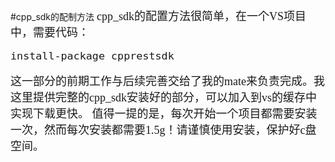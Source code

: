 #cpp_sdk的配制方法
<font size=4 face="楷体">
cpp_sdk的配置方法很简单，在一个VS项目中，需要代码：
```
install-package cpprestsdk
```
这一部分的前期工作与后续完善交给了我的mate来负责完成。我这里提供完整的cpp_sdk安装好的部分，可以加入到vs的缓存中实现下载更快。
值得一提的是，每次开始一个项目都需要安装一次，然而每次安装都需要1.5g！请谨慎使用安装，保护好c盘空间。
</font>